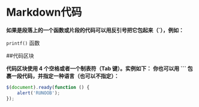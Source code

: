# Markdown代码
**如果是段落上的一个函数或片段的代码可以用反引号把它包起来（`），例如：**

`printf()` 函数

##代码区块

**代码区块使用 4 个空格或者一个制表符（Tab 键）。实例如下：**
**你也可以用 ``` 包裹一段代码，并指定一种语言（也可以不指定）：**

```javascript
$(document).ready(function () {
    alert('RUNOOB');
});
```